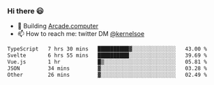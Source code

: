### Hi there 😃

- 🔨 Building [Arcade.computer](https://arcade.computer)
- 📫 How to reach me: twitter DM [@kernelsoe](https://twitter.com/kernelsoe)

<!--START_SECTION:waka-->

```txt
TypeScript   7 hrs 30 mins   ██████████▓░░░░░░░░░░░░░░   43.00 %
Svelte       6 hrs 55 mins   ██████████░░░░░░░░░░░░░░░   39.69 %
Vue.js       1 hr            █▒░░░░░░░░░░░░░░░░░░░░░░░   05.81 %
JSON         34 mins         ▓░░░░░░░░░░░░░░░░░░░░░░░░   03.28 %
Other        26 mins         ▓░░░░░░░░░░░░░░░░░░░░░░░░   02.49 %
```

<!--END_SECTION:waka-->
